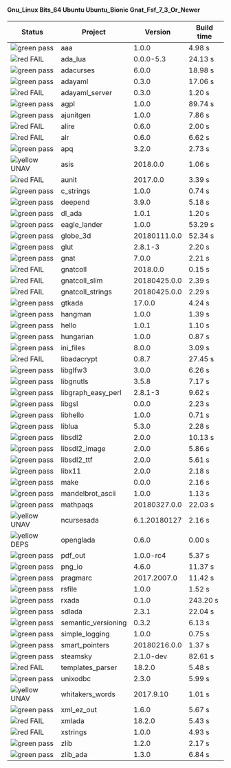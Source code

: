 #### Gnu_Linux Bits_64 Ubuntu Ubuntu_Bionic Gnat_Fsf_7_3_Or_Newer

| Status | Project | Version | Build time |
| --- | --- | --- | --- |
|![green](https://placehold.it/8/00aa00/000000?text=+) pass | aaa | 1.0.0 |  4.98 s |
|![red](https://placehold.it/8/ff0000/000000?text=+) FAIL | ada_lua | 0.0.0-5.3 |  24.13 s |
|![green](https://placehold.it/8/00aa00/000000?text=+) pass | adacurses | 6.0.0 |  18.98 s |
|![green](https://placehold.it/8/00aa00/000000?text=+) pass | adayaml | 0.3.0 |  17.06 s |
|![red](https://placehold.it/8/ff0000/000000?text=+) FAIL | adayaml_server | 0.3.0 |  1.20 s |
|![green](https://placehold.it/8/00aa00/000000?text=+) pass | agpl | 1.0.0 |  89.74 s |
|![green](https://placehold.it/8/00aa00/000000?text=+) pass | ajunitgen | 1.0.0 |  7.86 s |
|![red](https://placehold.it/8/ff0000/000000?text=+) FAIL | alire | 0.6.0 |  2.00 s |
|![red](https://placehold.it/8/ff0000/000000?text=+) FAIL | alr | 0.6.0 |  6.62 s |
|![green](https://placehold.it/8/00aa00/000000?text=+) pass | apq | 3.2.0 |  2.73 s |
|![yellow](https://placehold.it/8/ffbb00/000000?text=+) UNAV | asis | 2018.0.0 |  1.06 s |
|![red](https://placehold.it/8/ff0000/000000?text=+) FAIL | aunit | 2017.0.0 |  3.39 s |
|![green](https://placehold.it/8/00aa00/000000?text=+) pass | c_strings | 1.0.0 |  0.74 s |
|![green](https://placehold.it/8/00aa00/000000?text=+) pass | deepend | 3.9.0 |  5.18 s |
|![green](https://placehold.it/8/00aa00/000000?text=+) pass | dl_ada | 1.0.1 |  1.20 s |
|![green](https://placehold.it/8/00aa00/000000?text=+) pass | eagle_lander | 1.0.0 |  53.29 s |
|![green](https://placehold.it/8/00aa00/000000?text=+) pass | globe_3d | 20180111.0.0 |  52.34 s |
|![green](https://placehold.it/8/00aa00/000000?text=+) pass | glut | 2.8.1-3 |  2.20 s |
|![green](https://placehold.it/8/00aa00/000000?text=+) pass | gnat | 7.0.0 |  2.21 s |
|![red](https://placehold.it/8/ff0000/000000?text=+) FAIL | gnatcoll | 2018.0.0 |  0.15 s |
|![red](https://placehold.it/8/ff0000/000000?text=+) FAIL | gnatcoll_slim | 20180425.0.0 |  2.39 s |
|![red](https://placehold.it/8/ff0000/000000?text=+) FAIL | gnatcoll_strings | 20180425.0.0 |  2.29 s |
|![green](https://placehold.it/8/00aa00/000000?text=+) pass | gtkada | 17.0.0 |  4.24 s |
|![green](https://placehold.it/8/00aa00/000000?text=+) pass | hangman | 1.0.0 |  1.39 s |
|![green](https://placehold.it/8/00aa00/000000?text=+) pass | hello | 1.0.1 |  1.10 s |
|![green](https://placehold.it/8/00aa00/000000?text=+) pass | hungarian | 1.0.0 |  0.87 s |
|![green](https://placehold.it/8/00aa00/000000?text=+) pass | ini_files | 8.0.0 |  3.09 s |
|![red](https://placehold.it/8/ff0000/000000?text=+) FAIL | libadacrypt | 0.8.7 |  27.45 s |
|![green](https://placehold.it/8/00aa00/000000?text=+) pass | libglfw3 | 3.0.0 |  6.26 s |
|![green](https://placehold.it/8/00aa00/000000?text=+) pass | libgnutls | 3.5.8 |  7.17 s |
|![green](https://placehold.it/8/00aa00/000000?text=+) pass | libgraph_easy_perl | 2.8.1-3 |  9.62 s |
|![green](https://placehold.it/8/00aa00/000000?text=+) pass | libgsl | 0.0.0 |  2.23 s |
|![green](https://placehold.it/8/00aa00/000000?text=+) pass | libhello | 1.0.0 |  0.71 s |
|![green](https://placehold.it/8/00aa00/000000?text=+) pass | liblua | 5.3.0 |  2.28 s |
|![green](https://placehold.it/8/00aa00/000000?text=+) pass | libsdl2 | 2.0.0 |  10.13 s |
|![green](https://placehold.it/8/00aa00/000000?text=+) pass | libsdl2_image | 2.0.0 |  5.86 s |
|![green](https://placehold.it/8/00aa00/000000?text=+) pass | libsdl2_ttf | 2.0.0 |  5.61 s |
|![green](https://placehold.it/8/00aa00/000000?text=+) pass | libx11 | 2.0.0 |  2.18 s |
|![green](https://placehold.it/8/00aa00/000000?text=+) pass | make | 0.0.0 |  2.16 s |
|![green](https://placehold.it/8/00aa00/000000?text=+) pass | mandelbrot_ascii | 1.0.0 |  1.13 s |
|![green](https://placehold.it/8/00aa00/000000?text=+) pass | mathpaqs | 20180327.0.0 |  22.03 s |
|![yellow](https://placehold.it/8/ffbb00/000000?text=+) UNAV | ncursesada | 6.1.20180127 |  2.16 s |
|![yellow](https://placehold.it/8/ffbb00/000000?text=+) DEPS | openglada | 0.6.0 |  0.00 s |
|![green](https://placehold.it/8/00aa00/000000?text=+) pass | pdf_out | 1.0.0-rc4 |  5.37 s |
|![green](https://placehold.it/8/00aa00/000000?text=+) pass | png_io | 4.6.0 |  11.37 s |
|![green](https://placehold.it/8/00aa00/000000?text=+) pass | pragmarc | 2017.2007.0 |  11.42 s |
|![green](https://placehold.it/8/00aa00/000000?text=+) pass | rsfile | 1.0.0 |  1.52 s |
|![green](https://placehold.it/8/00aa00/000000?text=+) pass | rxada | 0.1.0 |  243.20 s |
|![green](https://placehold.it/8/00aa00/000000?text=+) pass | sdlada | 2.3.1 |  22.04 s |
|![green](https://placehold.it/8/00aa00/000000?text=+) pass | semantic_versioning | 0.3.2 |  6.13 s |
|![green](https://placehold.it/8/00aa00/000000?text=+) pass | simple_logging | 1.0.0 |  0.75 s |
|![green](https://placehold.it/8/00aa00/000000?text=+) pass | smart_pointers | 20180216.0.0 |  1.37 s |
|![green](https://placehold.it/8/00aa00/000000?text=+) pass | steamsky | 2.1.0-dev |  82.61 s |
|![red](https://placehold.it/8/ff0000/000000?text=+) FAIL | templates_parser | 18.2.0 |  5.48 s |
|![green](https://placehold.it/8/00aa00/000000?text=+) pass | unixodbc | 2.3.0 |  5.99 s |
|![yellow](https://placehold.it/8/ffbb00/000000?text=+) UNAV | whitakers_words | 2017.9.10 |  1.01 s |
|![green](https://placehold.it/8/00aa00/000000?text=+) pass | xml_ez_out | 1.6.0 |  5.67 s |
|![red](https://placehold.it/8/ff0000/000000?text=+) FAIL | xmlada | 18.2.0 |  5.43 s |
|![red](https://placehold.it/8/ff0000/000000?text=+) FAIL | xstrings | 1.0.0 |  4.93 s |
|![green](https://placehold.it/8/00aa00/000000?text=+) pass | zlib | 1.2.0 |  2.17 s |
|![green](https://placehold.it/8/00aa00/000000?text=+) pass | zlib_ada | 1.3.0 |  6.84 s |
